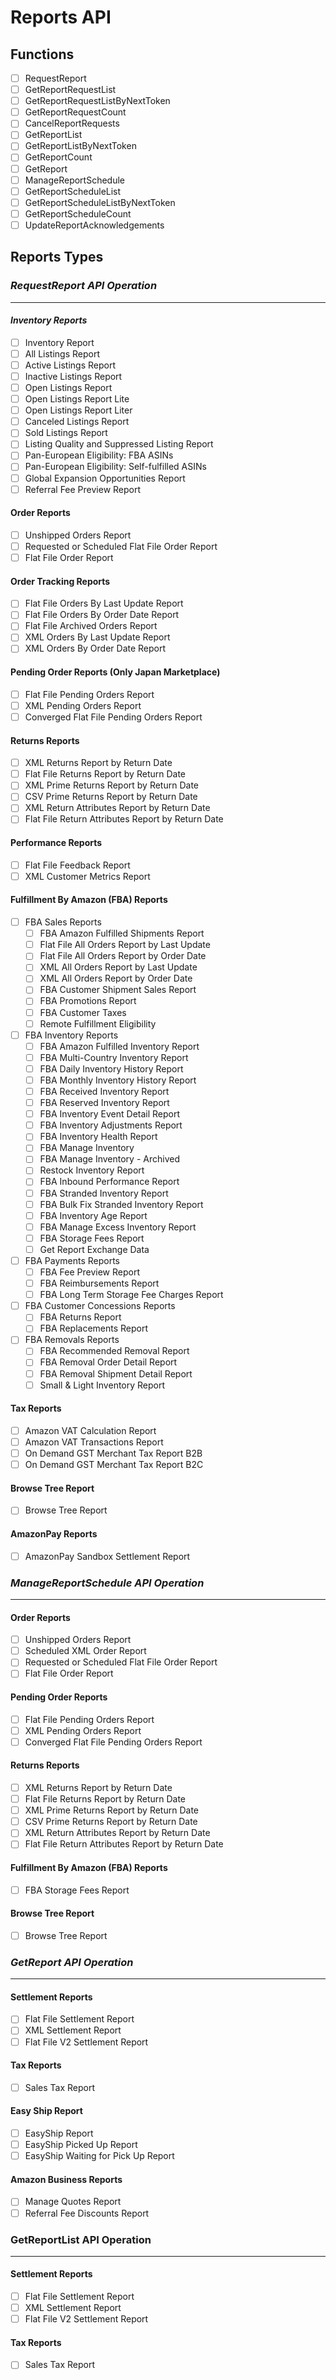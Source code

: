 # Reports API

## Functions

- [ ] RequestReport
- [ ] GetReportRequestList
- [ ] GetReportRequestListByNextToken
- [ ] GetReportRequestCount
- [ ] CancelReportRequests
- [ ] GetReportList
- [ ] GetReportListByNextToken
- [ ] GetReportCount
- [ ] GetReport
- [ ] ManageReportSchedule
- [ ] GetReportScheduleList
- [ ] GetReportScheduleListByNextToken
- [ ] GetReportScheduleCount
- [ ] UpdateReportAcknowledgements

## Reports Types

### *RequestReport API Operation*

---

#### *Inventory Reports*

- [ ] Inventory Report
- [ ] All Listings Report
- [ ] Active Listings Report
- [ ] Inactive Listings Report
- [ ] Open Listings Report
- [ ] Open Listings Report Lite
- [ ] Open Listings Report Liter
- [ ] Canceled Listings Report
- [ ] Sold Listings Report
- [ ] Listing Quality and Suppressed Listing Report
- [ ] Pan-European Eligibility: FBA ASINs
- [ ] Pan-European Eligibility: Self-fulfilled ASINs
- [ ] Global Expansion Opportunities Report
- [ ] Referral Fee Preview Report

#### **Order Reports**

- [ ] Unshipped Orders Report
- [ ] Requested or Scheduled Flat File Order Report
- [ ] Flat File Order Report

#### **Order Tracking Reports**

- [ ] Flat File Orders By Last Update Report
- [ ] Flat File Orders By Order Date Report
- [ ] Flat File Archived Orders Report
- [ ] XML Orders By Last Update Report
- [ ] XML Orders By Order Date Report

#### **Pending Order Reports** (Only Japan Marketplace)

- [ ] Flat File Pending Orders Report
- [ ] XML Pending Orders Report
- [ ] Converged Flat File Pending Orders Report

#### **Returns Reports**

- [ ] XML Returns Report by Return Date
- [ ] Flat File Returns Report by Return Date
- [ ] XML Prime Returns Report by Return Date
- [ ] CSV Prime Returns Report by Return Date
- [ ] XML Return Attributes Report by Return Date
- [ ] Flat File Return Attributes Report by Return Date

#### **Performance Reports**

- [ ] Flat File Feedback Report
- [ ] XML Customer Metrics Report

#### **Fulfillment By Amazon (FBA) Reports**

- [ ] FBA Sales Reports
  - [ ] FBA Amazon Fulfilled Shipments Report
  - [ ] Flat File All Orders Report by Last Update
  - [ ] Flat File All Orders Report by Order Date
  - [ ] XML All Orders Report by Last Update
  - [ ] XML All Orders Report by Order Date
  - [ ] FBA Customer Shipment Sales Report
  - [ ] FBA Promotions Report
  - [ ] FBA Customer Taxes
  - [ ] Remote Fulfillment Eligibility
- [ ] FBA Inventory Reports
  - [ ] FBA Amazon Fulfilled Inventory Report
  - [ ] FBA Multi-Country Inventory Report
  - [ ] FBA Daily Inventory History Report
  - [ ] FBA Monthly Inventory History Report
  - [ ] FBA Received Inventory Report
  - [ ] FBA Reserved Inventory Report
  - [ ] FBA Inventory Event Detail Report
  - [ ] FBA Inventory Adjustments Report
  - [ ] FBA Inventory Health Report
  - [ ] FBA Manage Inventory
  - [ ] FBA Manage Inventory - Archived
  - [ ] Restock Inventory Report
  - [ ] FBA Inbound Performance Report
  - [ ] FBA Stranded Inventory Report
  - [ ] FBA Bulk Fix Stranded Inventory Report
  - [ ] FBA Inventory Age Report
  - [ ] FBA Manage Excess Inventory Report
  - [ ] FBA Storage Fees Report
  - [ ] Get Report Exchange Data
- [ ] FBA Payments Reports
  - [ ] FBA Fee Preview Report
  - [ ] FBA Reimbursements Report
  - [ ] FBA Long Term Storage Fee Charges Report
- [ ] FBA Customer Concessions Reports
  - [ ] FBA Returns Report
  - [ ] FBA Replacements Report
- [ ] FBA Removals Reports
  - [ ] FBA Recommended Removal Report
  - [ ] FBA Removal Order Detail Report
  - [ ] FBA Removal Shipment Detail Report
  - [ ] Small & Light Inventory Report

#### **Tax Reports**

- [ ] Amazon VAT Calculation Report
- [ ] Amazon VAT Transactions Report
- [ ] On Demand GST Merchant Tax Report B2B
- [ ] On Demand GST Merchant Tax Report B2C

#### **Browse Tree Report**

- [ ] Browse Tree Report

#### **AmazonPay Reports**

- [ ] AmazonPay Sandbox Settlement Report

### *ManageReportSchedule API Operation*

---

#### **Order Reports**

- [ ] Unshipped Orders Report
- [ ] Scheduled XML Order Report
- [ ] Requested or Scheduled Flat File Order Report
- [ ] Flat File Order Report

#### **Pending Order Reports**

- [ ] Flat File Pending Orders Report
- [ ] XML Pending Orders Report
- [ ] Converged Flat File Pending Orders Report

#### **Returns Reports**

- [ ] XML Returns Report by Return Date
- [ ] Flat File Returns Report by Return Date
- [ ] XML Prime Returns Report by Return Date
- [ ] CSV Prime Returns Report by Return Date
- [ ] XML Return Attributes Report by Return Date
- [ ] Flat File Return Attributes Report by Return Date

#### **Fulfillment By Amazon (FBA) Reports**

- [ ] FBA Storage Fees Report

#### **Browse Tree Report**

- [ ] Browse Tree Report

### *GetReport API Operation*

---

#### **Settlement Reports**

- [ ] Flat File Settlement Report
- [ ] XML Settlement Report
- [ ] Flat File V2 Settlement Report

#### **Tax Reports**

- [ ] Sales Tax Report

#### **Easy Ship Report**

- [ ] EasyShip Report
- [ ] EasyShip Picked Up Report
- [ ] EasyShip Waiting for Pick Up Report

#### **Amazon Business Reports**

- [ ] Manage Quotes Report
- [ ] Referral Fee Discounts Report

### GetReportList API Operation

---

#### **Settlement Reports**

- [ ] Flat File Settlement Report
- [ ] XML Settlement Report
- [ ] Flat File V2 Settlement Report

#### **Tax Reports**

- [ ] Sales Tax Report
